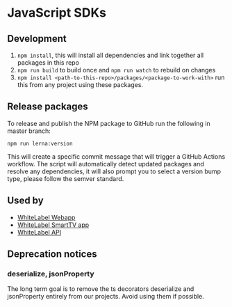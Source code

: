 # JavaScript SDKs

## Development
1. `npm install`, this will install all dependencies and link together all packages in this repo
3. `npm run build` to build once and `npm run watch` to rebuild on changes
4. `npm install <path-to-this-repo>/packages/<package-to-work-with>` run this from any project using these packages.

## Release packages

To release and publish the NPM package to GitHub run the following in master branch:

```
npm run lerna:version 
```

This will create a specific commit message that will trigger a GitHub Actions workflow.
The script will automatically detect updated packages and resolve any dependencies, it will also prompt
you to select a version bump type, please follow the semver standard.

## Used by
- [WhiteLabel Webapp](https://github.com/EricssonBroadcastServices/WhiteLabelInternalApi)
- [WhiteLabel SmartTV app](https://github.com/EricssonBroadcastServices/white-label-tv)
- [WhiteLabel API](https://github.com/EricssonBroadcastServices/WhiteLabelInternalApi)

## Deprecation notices

### deserialize, jsonProperty

The long term goal is to remove the ts decorators deserialize and jsonProperty entirely from our projects. Avoid using them if possible.
